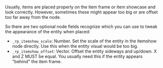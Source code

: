 Usually, items are placed properly on the item frame or item showcase and look correctly.
However, sometimes these might appear too big or are offset too far away from the node.

So there are two optional node fields recognize which you can use to tweak the appearance
of the entity when placed:

* `_rp_itemshow_scale`: Number. Set the scale of the entity in the itemshow node directly.
                        Use this when the entity visual would be too big.
* `_rp_itemshow_offset`: Vector. Offset the entity sideways and up/down. X and Z MUST be equal.
                         You usually need this if the entity appears "behind" the item frame.
